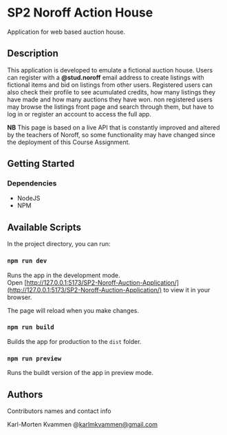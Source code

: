 # SP2 Noroff Action House 


Application for web based auction house.

## Description



This application is developed to emulate a fictional auction house.
Users can register with a **@stud.noroff** email address to create listings with fictional items and bid on listings from other users.
Registered users can also check their profile to see acumulated credits, how many listings they have made and how many auctions they have won.
non registered users may browse the listings front page and search through them, but have to log in or register an account to access the full app.

**NB** 
This page is based on a live API that is constantly improved and altered by the teachers of Noroff, so some functionality may have changed since the deployment of this Course Assignment. 

## Getting Started

### Dependencies

* NodeJS
* NPM


## Available Scripts

In the project directory, you can run:

### `npm run dev`

Runs the app in the development mode.\
Open [http://127.0.0.1:5173/SP2-Noroff-Auction-Application/](http://127.0.0.1:5173/SP2-Noroff-Auction-Application/) to view it in your browser.

The page will reload when you make changes.


### `npm run build`

Builds the app for production to the `dist` folder.


### `npm run preview`

Runs the buildt version of the app in preview mode.


## Authors

Contributors names and contact info

Karl-Morten Kvammen
@karlmkvammen@gmail.com



